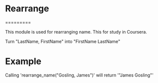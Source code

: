 # Rearrange
=========

This module is used for rearranging name.
This for study in Coursera.

Turn "LastName, FirstName" into "FirstName LastName"

# Example

Calling 'rearrange_name("Gosling, James")' will return '"James Gosling"'
